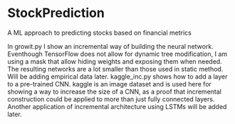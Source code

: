 # StockPrediction
A ML approach to predicting stocks based on financial metrics

In growit.py I show an incremental way of building the neural network. Eventhough TensorFlow does not allow for dynamic tree modification, I am using a mask that allow hiding weights and exposing them when needed. The resulting networks are a lot smaller than those used in static method. Will be adding empirical data later.
kaggle_inc.py shows how to add a layer to a pre-trained CNN. kaggle is an image dataset and is used here for showing a way to increase the size of a CNN, as a proof that incremental construction could be applied to more than just fully connected layers.
Another application of incremental architecture using LSTMs will be added later.

